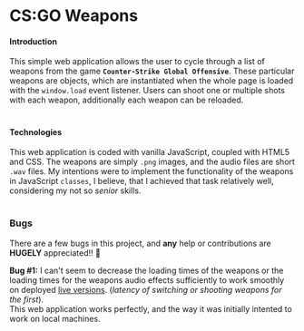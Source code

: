 # CS:GO Weapons

#### Introduction

This simple web application allows the user to cycle through a list of weapons from the game **`Counter-Strike Global Offensive`**. These particular weapons are objects, which are instantiated when the whole page is loaded with the `window.load` event listener. Users can shoot one or multiple shots with each weapon, additionally each weapon can be reloaded.

#

#### Technologies

This web application is coded with vanilla JavaScript, coupled with HTML5 and CSS. The weapons are simply `.png` images, and the audio files are short `.wav` files. My intentions were to implement the functionality of the weapons in JavaScript `classes`, I believe, that I achieved that task relatively well, considering my not so <em>senior</em> skills.

#

### Bugs

There are a few bugs in this project, and **any** help or contributions are **HUGELY** appreciated!! 🙂

**Bug #1:** I can't seem to decrease the loading times of the weapons or the loading times for the weapons audio effects sufficiently to work smoothly on deployed [live versions](www.google.com). (<em>latency of switching or shooting weapons for the first</em>).<br> This web application works perfectly, and the way it was initially intented to work on local machines.

#
